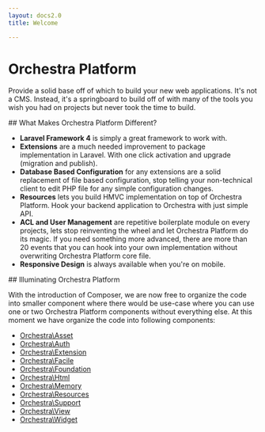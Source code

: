 ```yaml
---
layout: docs2.0
title: Welcome

---
```


Orchestra Platform
==============

<article id="introduction">

Provide a solid base off of which to build your new web applications. It's not a CMS. Instead, it's a springboard to build off of with many of the tools you wish you had on projects but never took the time to build.

</article>

<article id="why">
## What Makes Orchestra Platform Different?

* **Laravel Framework 4** is simply a great framework to work with.
* **Extensions** are a much needed improvement to package implementation in Laravel. With one click activation and upgrade (migration and publish).
* **Database Based Configuration** for any extensions are a solid replacement of file based configuration, stop telling your non-technical client to edit PHP file for any simple configuration changes. 
* **Resources** lets you build HMVC implementation on top of Orchestra Platform. Hook your backend application to Orchestra with just simple API. 
* **ACL and User Management** are repetitive boilerplate module on every projects, lets stop reinventing the wheel and let Orchestra Platform do its magic. If you need something more advanced, there are more than 20 events that you can hook into your own implementation without overwriting Orchestra Platform core file.
* **Responsive Design** is always available when you're on mobile.

</article>

<article id="illuminating">
## Illuminating Orchestra Platform

With the introduction of Composer, we are now free to organize the code into smaller component where there would be use-case where you can use one or two Orchestra Platform components without everything else. At this moment we have organize the code into following components:

* [Orchestra\Asset](https://github.com/orchestral/asset)
* [Orchestra\Auth](https://github.com/orchestral/auth)
* [Orchestra\Extension](https://github.com/orchestral/extension)
* [Orchestra\Facile](https://github.com/orchestral/facile)
* [Orchestra\Foundation](https://github.com/orchestral/foundation)
* [Orchestra\Html](https://github.com/orchestral/html)
* [Orchestra\Memory](https://github.com/orchestral/memory)
* [Orchestra\Resources](https://github.com/orchestral/resources)
* [Orchestra\Support](https://github.com/orchestral/support)
* [Orchestra\View](https://github.com/orchestral/view)
* [Orchestra\Widget](https://github.com/orchestral/widget)

</article>
